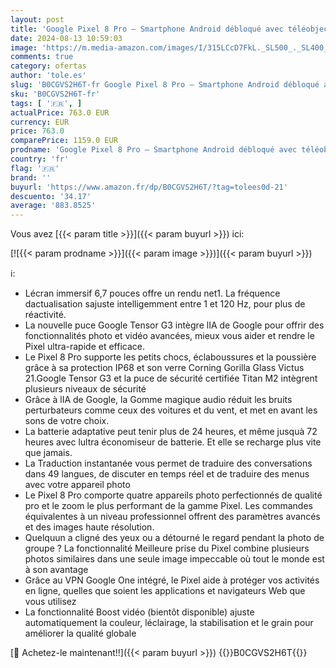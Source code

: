 ```yaml
---
layout: post
title: 'Google Pixel 8 Pro – Smartphone Android débloqué avec téléobjectif  24 Heures d autonomie et écran Super Actua – Noir Volcanique  256GB'
date: 2024-08-13 10:59:03
image: 'https://m.media-amazon.com/images/I/315LCcD7FkL._SL500_._SL400_.jpg'
comments: true
category: ofertas
author: 'tole.es'
slug: 'B0CGVS2H6T-fr Google Pixel 8 Pro – Smartphone Android débloqué avec...'
sku: 'B0CGVS2H6T-fr'
tags: [ '🇫🇷', ]
actualPrice: 763.0 EUR
currency: EUR
price: 763.0
comparePrice: 1159.0 EUR
prodname: 'Google Pixel 8 Pro – Smartphone Android débloqué avec téléobjectif  24 Heures d autonomie et écran Super Actua – Noir Volcanique  256GB'
country: 'fr'
flag: '🇫🇷'
brand: ''
buyurl: 'https://www.amazon.fr/dp/B0CGVS2H6T/?tag=tolees0d-21'
descuento: '34.17'
average: '883.8525'
---
```


Vous avez [{{< param title >}}]({{< param buyurl >}}) ici:

[![{{< param prodname >}}]({{< param image >}})]({{< param buyurl >}})

ℹ️:

- Lécran immersif 6,7 pouces offre un rendu net1. La fréquence dactualisation sajuste intelligemment entre 1 et 120 Hz, pour plus de réactivité.
- La nouvelle puce Google Tensor G3 intègre lIA de Google pour offrir des fonctionnalités photo et vidéo avancées, mieux vous aider et rendre le Pixel ultra-rapide et efficace.
- Le Pixel 8 Pro supporte les petits chocs, éclaboussures et la poussière grâce à sa protection IP68 et son verre Corning Gorilla Glass Victus 21.Google Tensor G3 et la puce de sécurité certifiée Titan M2 intègrent plusieurs niveaux de sécurité
- Grâce à lIA de Google, la Gomme magique audio réduit les bruits perturbateurs comme ceux des voitures et du vent, et met en avant les sons de votre choix.
- La batterie adaptative peut tenir plus de 24 heures, et même jusquà 72 heures avec lultra économiseur de batterie. Et elle se recharge plus vite que jamais.
- La Traduction instantanée vous permet de traduire des conversations dans 49 langues, de discuter en temps réel et de traduire des menus avec votre appareil photo
- Le Pixel 8 Pro comporte quatre appareils photo perfectionnés de qualité pro et le zoom le plus performant de la gamme Pixel. Les commandes équivalentes à un niveau professionnel offrent des paramètres avancés et des images haute résolution.
- Quelquun a cligné des yeux ou a détourné le regard pendant la photo de groupe ? La fonctionnalité Meilleure prise du Pixel combine plusieurs photos similaires dans une seule image impeccable où tout le monde est à son avantage
- Grâce au VPN Google One intégré, le Pixel aide à protéger vos activités en ligne, quelles que soient les applications et navigateurs Web que vous utilisez
- La fonctionnalité Boost vidéo (bientôt disponible) ajuste automatiquement la couleur, léclairage, la stabilisation et le grain pour améliorer la qualité globale

[🛒 Achetez-le maintenant!!]({{< param buyurl >}})
{{<world>}}B0CGVS2H6T{{</world>}}
